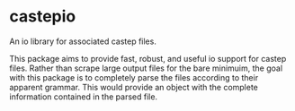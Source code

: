 # castepio

An io library for associated castep files.

This package aims to provide fast, robust, and useful io support for castep files. Rather than scrape large output files for the bare minimuim, the goal with this package is to completely parse the files according to their apparent grammar. This would provide an object with the complete information contained in the parsed file.
